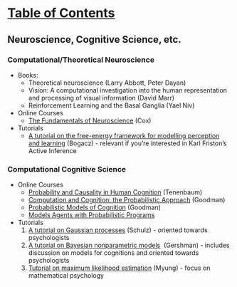 # [Table of Contents](/ML-Brain-Resources)

## Neuroscience, Cognitive Science, etc.

### Computational/Theoretical Neuroscience

  * Books:
    * Theoretical neuroscience (Larry Abbott, Peter Dayan)
    * Vision: A computational investigation into the human representation and processing of visual information (David Marr)
    * Reinforcement Learning and the Basal Ganglia (Yael Niv)
  * Online Courses
    * [The Fundamentals of Neuroscience](https://www.mcb80x.org/) (Cox)
  * Tutorials
    * [A tutorial on the free-energy framework for modelling perception and learning](http://ac.els-cdn.com/S0022249615000759/1-s2.0-S0022249615000759-main.pdf?_tid=76bcb744-9a6b-11e7-a53f-00000aab0f02&acdnat=1505517380_dcc053b0a0d3e31305be2bfcac3bc0e0) (Bogacz) - relevant if you’re interested in Karl Friston’s Active Inference



### Computational Cognitive Science

  * Online Courses
    * [Probability and Causality in Human Cognition](https://ocw.mit.edu/courses/brain-and-cognitive-sciences/9-916-a-probability-and-causality-in-human-cognition-spring-2003/syllabus/) (Tenenbaum)
    * [Computation and Cognition: the Probabilistic Approach](http://cocolab.stanford.edu/psych204-fall2016.html) (Goodman)
    * [Probabilistic Models of Cognition](http://probmods.org/) (Goodman)
    * [Models Agents with Probabilistic Programs](https://agentmodels.org/)
  * Tutorials
    1. [A tutorial on Gaussian processes](https://ericschulz.github.io/publications/Schulz2017tutorial.pdf) (Schulz) - oriented towards psychologists
    2. [A tutorial on Bayesian nonparametric models](http://www.sciencedirect.com/science/article/pii/S002224961100071X)  (Gershman) - includes discussion on models for cognitions and oriented towards psychologists
    3. [Tutorial on maximum likelihood estimation](http://times.cs.uiuc.edu/course/410/note/mle.pdf) (Myung) - focus on mathematical psychology

